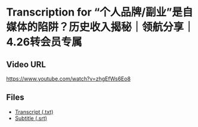 # Transcription for “个人品牌/副业”是自媒体的陷阱？历史收入揭秘｜领航分享｜4.26转会员专属
## Video URL
https://www.youtube.com/watch?v=zhgEfWs6Eo8
 
## Files
- [Transcript (.txt)](./transcript.txt)
- [Subtitle (.srt)](./transcript.srt)
